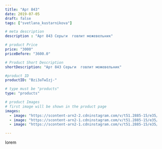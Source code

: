 ```yaml
---
title: "Арт 843"
date: 2019-07-05
draft: false
tags: ["svetlana_kustarnikova"]

# meta description
description : "Арт 843 Серьги  говлит можевельник"

# product Price
price: "3000"
priceBefore: "3600.0"

# Product Short Description
shortDescription: "Арт 843 Серьги  говлит можевельник"

#product ID
productID: "Bzi3aTwIzj-"

# type must be "products"
type: "products"

# product Images
# first image will be shown in the product page
images:
  - image: "https://scontent-arn2-2.cdninstagram.com/v/t51.2885-15/e35/65024145_550934118645024_6361803453868546619_n.jpg?se=7&tp=1&_nc_ht=scontent-arn2-2.cdninstagram.com&_nc_cat=100&_nc_ohc=UJoxvogHXlwAX8Vj6sJ&ccb=7-4&oh=54997fc8ec0da3a687591cf935fa15c8&oe=6084C85A&ig_cache_key=MjA4MTQ2OTY3MTI1MDQ5MDg1Nw%3D%3D.2-ccb7-4"
  - image: "https://scontent-arn2-1.cdninstagram.com/v/t51.2885-15/e35/65037004_209468433263282_163077797643979873_n.jpg?se=7&tp=1&_nc_ht=scontent-arn2-1.cdninstagram.com&_nc_cat=102&_nc_ohc=jAPDCeJ-enwAX_2yTii&ccb=7-4&oh=3696b1bda86c643d71bb3b00d90e6e93&oe=60846410&ig_cache_key=MjA4MTQ2OTY3MTI0MjA5MjQ2Ng%3D%3D.2-ccb7-4"
  - image: "https://scontent-arn2-1.cdninstagram.com/v/t51.2885-15/e35/66484425_863645684007475_7645464730909061095_n.jpg?se=8&tp=1&_nc_ht=scontent-arn2-1.cdninstagram.com&_nc_cat=107&_nc_ohc=2x5UhP7ydHoAX8z1TlI&ccb=7-4&oh=e990b57395a6f64b60261d431d22f0e6&oe=6082D572&ig_cache_key=MjA4MTQ2OTY3MTI1ODk1NTc1MA%3D%3D.2-ccb7-4"

---
```

lorem
